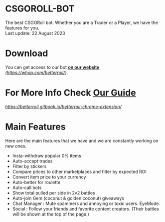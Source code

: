# CSGOROLL-BOT
The best CSGORoll bot. Whether you are a Trader or a Player, we have the features for you. </br>
Last update: 22 August 2023

# Download
You can get access to our bot <strong><a href="https://whop.com/betterroll/">on our website</a></strong> *(https://whop.com/betterroll/)*.

# For More Info Check <strong><a href="https://betterroll.gitbook.io/betterroll-chrome-extension/">Our Guide</a></strong> 
*https://betterroll.gitbook.io/betterroll-chrome-extension/*

# Main Features
Here are the main features that we have and we are constantly working on new ones.
- Insta-withdraw popular 0% items
- Auto-accept trades
- Filter by stickers
- Compare prices to other marketplaces and filter by expected ROI
- Convert item price to your currency
- Auto-better for roulette
- Auto-call bots
- Show total pulled per side in 2v2 battles
- Auto-join Gem (coconut & golden coconut) giveaways
- Chat Manager : Mute spammers and annoying or toxic users. EyeMode.
- Social : Follow your friends and favorite content creators. (Their battles will be shown at the top of the page.)
